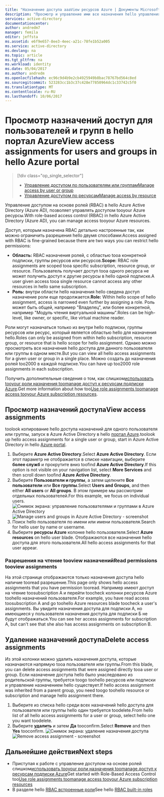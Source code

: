 ```yaml
---
title: "Назначение доступа aaaView ресурсов Azure | Документы Microsoft"
description: "Просмотр и управление ими все назначения hello управления доступом на основе ролей для любого пользователя или группу в hello портал Azure"
services: active-directory
documentationcenter: 
author: andredm7
manager: femila
editor: jeffsta
ms.assetid: e6f9e657-8ee3-4eec-a21c-78fe1b52a005
ms.service: active-directory
ms.devlang: na
ms.topic: article
ms.tgt_pltfrm: na
ms.workload: identity
ms.date: 05/04/2017
ms.author: andredm
ms.openlocfilehash: ec96c9d4b9e2cb4925949b8bac78767bd564c8ed
ms.sourcegitcommit: 523283cc1b3c37c428e77850964dc1c33742c5f0
ms.translationtype: MT
ms.contentlocale: ru-RU
ms.lasthandoff: 10/06/2017
---
```

# <a name="view-access-assignments-for-users-and-groups-in-hello-azure-portal"></a><span data-ttu-id="0aedd-103">Просмотр назначений доступ для пользователей и групп в hello портал Azure</span><span class="sxs-lookup"><span data-stu-id="0aedd-103">View access assignments for users and groups in hello Azure portal</span></span>
> [!div class="op_single_selector"]
> * [<span data-ttu-id="0aedd-104">Управление доступом по пользователям или группам</span><span class="sxs-lookup"><span data-stu-id="0aedd-104">Manage access by user or group</span></span>](role-based-access-control-manage-assignments.md)
> * [<span data-ttu-id="0aedd-105">Управление доступом по ресурсам</span><span class="sxs-lookup"><span data-stu-id="0aedd-105">Manage access by resource</span></span>](role-based-access-control-configure.md)

<span data-ttu-id="0aedd-106">Управление доступом на основе ролей (RBAC) в hello Azure Active Directory (Azure AD), позволяет управлять доступом tooyour Azure ресурсы.</span><span class="sxs-lookup"><span data-stu-id="0aedd-106">With role-based access control (RBAC) in hello Azure Active Directory (Azure AD), you can manage access tooyour Azure resources.</span></span> 

<span data-ttu-id="0aedd-107">Доступ, которым назначена RBAC детально настроенные так, как можно ограничить разрешения hello двумя способами:</span><span class="sxs-lookup"><span data-stu-id="0aedd-107">Access assigned with RBAC is fine-grained because there are two ways you can restrict hello permissions:</span></span>

* <span data-ttu-id="0aedd-108">**Область:** RBAC назначения ролей, с областью tooa конкретной подписки, группы ресурсов или ресурсов.</span><span class="sxs-lookup"><span data-stu-id="0aedd-108">**Scope:** RBAC role assignments are scoped tooa specific subscription, resource group, or resource.</span></span> <span data-ttu-id="0aedd-109">Пользователь получает доступ tooa одного ресурса не может получить доступ к другие ресурсы в hello одной подписке.</span><span class="sxs-lookup"><span data-stu-id="0aedd-109">A user given access tooa single resource cannot access any other resources in hello same subscription.</span></span>
* <span data-ttu-id="0aedd-110">**Роль:** внутри области hello назначения hello сведена доступ назначение роли еще продолжается.</span><span class="sxs-lookup"><span data-stu-id="0aedd-110">**Role:** Within hello scope of hello assignment, access is narrowed even further by assigning a role.</span></span> <span data-ttu-id="0aedd-111">Роль может быть общей, например "Владелец", или более конкретной, например "Модуль чтения виртуальной машины".</span><span class="sxs-lookup"><span data-stu-id="0aedd-111">Roles can be high-level, like owner, or specific, like virtual machine reader.</span></span>

<span data-ttu-id="0aedd-112">Роли могут назначаться только из внутри hello подписки, группы ресурсов или ресурс, который является областью hello для назначения hello.</span><span class="sxs-lookup"><span data-stu-id="0aedd-112">Roles can only be assigned from within hello subscription, resource group, or resource that is hello scope for hello assignment.</span></span> <span data-ttu-id="0aedd-113">Однако можно просмотреть все назначения hello доступа для данного пользователя или группы в одном месте.</span><span class="sxs-lookup"><span data-stu-id="0aedd-113">But you can view all hello access assignments for a given user or group in a single place.</span></span> <span data-ttu-id="0aedd-114">Можно создать до назначения ролей too2000 в каждой подписке.</span><span class="sxs-lookup"><span data-stu-id="0aedd-114">You can have up too2000 role assignments in each subscription.</span></span> 

<span data-ttu-id="0aedd-115">Получить дополнительные сведения о том, как слишком[использовать tooyour роли назначения toomanage доступ к ресурсам подписки Azure](role-based-access-control-configure.md).</span><span class="sxs-lookup"><span data-stu-id="0aedd-115">Get more information about how too[Use role assignments toomanage access tooyour Azure subscription resources](role-based-access-control-configure.md).</span></span>

## <a name="view-access-assignments"></a><span data-ttu-id="0aedd-116">Просмотр назначений доступа</span><span class="sxs-lookup"><span data-stu-id="0aedd-116">View access assignments</span></span>
<span data-ttu-id="0aedd-117">toolook копирование hello доступа назначений для одного пользователя или группы, запуск в Azure Active Directory в hello [портал Azure](http://portal.azure.com).</span><span class="sxs-lookup"><span data-stu-id="0aedd-117">toolook up hello access assignments for a single user or group, start in Azure Active Directory in hello [Azure portal](http://portal.azure.com).</span></span>

1. <span data-ttu-id="0aedd-118">Выберите **Azure Active Directory**.</span><span class="sxs-lookup"><span data-stu-id="0aedd-118">Select **Azure Active Directory**.</span></span> <span data-ttu-id="0aedd-119">Если этот параметр не отображается в списке навигации, выберите **более служб** и прокрутите вниз toofind **Azure Active Directory**.</span><span class="sxs-lookup"><span data-stu-id="0aedd-119">If this option is not visible on your navigation list, select **More Services** and then scroll down toofind **Azure Active Directory**.</span></span>
2. <span data-ttu-id="0aedd-120">Выберите **Пользователи и группы**, а затем щелкните **Все пользователи** или **Все группы**.</span><span class="sxs-lookup"><span data-stu-id="0aedd-120">Select **Users and Groups**, and then either **All users** or **All groups**.</span></span> <span data-ttu-id="0aedd-121">В этом примере мы рассмотрим отдельных пользователей.</span><span class="sxs-lookup"><span data-stu-id="0aedd-121">For this example, we focus on individual users.</span></span>
    <span data-ttu-id="0aedd-122">![Снимок экрана: управление пользователями и группами в Azure Active Directory](./media/role-based-access-control-manage-assignments/rbac_users_groups.png)</span><span class="sxs-lookup"><span data-stu-id="0aedd-122">![Manage users and groups in Azure Active Directory - screenshot](./media/role-based-access-control-manage-assignments/rbac_users_groups.png)</span></span>
3. <span data-ttu-id="0aedd-123">Поиск hello пользователя по имени или имени пользователя.</span><span class="sxs-lookup"><span data-stu-id="0aedd-123">Search for hello user by name or username.</span></span>
4. <span data-ttu-id="0aedd-124">Выберите **ресурсы Azure** колонке hello пользователя.</span><span class="sxs-lookup"><span data-stu-id="0aedd-124">Select **Azure resources** on hello user blade.</span></span> <span data-ttu-id="0aedd-125">Отображаются все назначения hello доступа для этого пользователя.</span><span class="sxs-lookup"><span data-stu-id="0aedd-125">All hello access assignments for that user appear.</span></span>

### <a name="read-permissions-tooview-assignments"></a><span data-ttu-id="0aedd-126">Разрешения на чтение tooview назначений</span><span class="sxs-lookup"><span data-stu-id="0aedd-126">Read permissions tooview assignments</span></span>
<span data-ttu-id="0aedd-127">На этой странице отображаются только назначения доступа hello наличие tooread разрешение.</span><span class="sxs-lookup"><span data-stu-id="0aedd-127">This page only shows hello access assignments that you have permission tooread.</span></span> <span data-ttu-id="0aedd-128">Например имеют доступ на чтение toosubscription A и перейти toocheck колонки ресурсов Azure toohello назначений пользователя.</span><span class="sxs-lookup"><span data-stu-id="0aedd-128">For example, you have read access toosubscription A and go toohello Azure resources blade toocheck a user's assignments.</span></span> <span data-ttu-id="0aedd-129">Вы увидите назначения доступа для подписки A, но имеющиеся у пользователя назначения доступа для подписки Б не будут отображаться.</span><span class="sxs-lookup"><span data-stu-id="0aedd-129">You can see her access assignments for subscription A, but can't see that she also has access assignments on subscription B.</span></span>

## <a name="delete-access-assignments"></a><span data-ttu-id="0aedd-130">Удаление назначений доступа</span><span class="sxs-lookup"><span data-stu-id="0aedd-130">Delete access assignments</span></span>
<span data-ttu-id="0aedd-131">Из этой колонки можно удалить назначения доступа, которые назначаются напрямую tooa пользователя или группы.</span><span class="sxs-lookup"><span data-stu-id="0aedd-131">From this blade, you can delete access assignments that were assigned directly tooa user or group.</span></span> <span data-ttu-id="0aedd-132">Если назначение доступа hello было унаследовано из родительской группы, требуется toogo toohello ресурсов или подписки и управление назначением hello существует.</span><span class="sxs-lookup"><span data-stu-id="0aedd-132">If hello access assignment was inherited from a parent group, you need toogo toohello resource or subscription and manage hello assignment there.</span></span>

1. <span data-ttu-id="0aedd-133">Выберите из списка hello среди всех назначений hello доступа для пользователя или группы hello один требуется toodelete.</span><span class="sxs-lookup"><span data-stu-id="0aedd-133">From hello list of all hello access assignments for a user or group, select hello one you want toodelete.</span></span>
2. <span data-ttu-id="0aedd-134">Выберите **удалить** и затем **Да** tooconfirm.</span><span class="sxs-lookup"><span data-stu-id="0aedd-134">Select **Remove** and then **Yes** tooconfirm.</span></span>
    <span data-ttu-id="0aedd-135">![Снимок экрана: удаление назначения доступа](./media/role-based-access-control-manage-assignments/delete_assignment.png)</span><span class="sxs-lookup"><span data-stu-id="0aedd-135">![Remove access assignment - screenshot](./media/role-based-access-control-manage-assignments/delete_assignment.png)</span></span>

## <a name="next-steps"></a><span data-ttu-id="0aedd-136">Дальнейшие действия</span><span class="sxs-lookup"><span data-stu-id="0aedd-136">Next steps</span></span>

* <span data-ttu-id="0aedd-137">Приступая к работе с управление доступом на основе ролей слишком[использовать tooyour роли назначения toomanage доступ к ресурсам подписки Azure](role-based-access-control-configure.md)</span><span class="sxs-lookup"><span data-stu-id="0aedd-137">Get started with Role-Based Access Control too[Use role assignments toomanage access tooyour Azure subscription resources](role-based-access-control-configure.md)</span></span>
* <span data-ttu-id="0aedd-138">В разделе hello [RBAC встроенные роли](role-based-access-built-in-roles.md)</span><span class="sxs-lookup"><span data-stu-id="0aedd-138">See hello [RBAC built-in roles](role-based-access-built-in-roles.md)</span></span>

